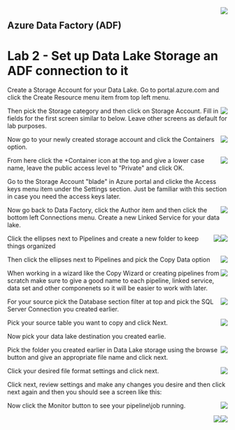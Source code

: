 <img style="float: right;" src="../../graphics/solutions-microsoft-logo-small.png">

## Azure Data Factory (ADF) 
# Lab 2 - Set up Data Lake Storage an ADF connection to it

Create a Storage Account for your Data Lake.  Go to portal.azure.com and click the Create Resource menu item from top left menu.

<img style="float: right;" src="../../graphics/createresource.png">

Then pick the Storage category and then click on Storage Account.  Fill in fields for the first screen similar to below.
Leave other screens as default for lab purposes.

<img style="float: right;" src="../../graphics/datalakecreate1.png">

Now go to your newly created storage account and click the Containers option.

<img style="float: right;" src="../../graphics/containers.png">

From here click the +Container icon at the top and give a lower case name, leave the public access level to "Private" and click OK.

Go to the Storage Account "blade" in Azure portal and clicke the Access keys menu item under the Settings section.
Just be familiar with this section in case you need the access keys later.

<img style="float: right;" src="../../graphics/storageaccesskeys.png">

Now go back to Data Factory, click the Author item and then click the bottom left Connections menu.
Create a new Linked Service for your data lake.

<img style="float: right;" src="../../graphics/datalakelinkedservice1.png">


<img style="float: right;" src="../../graphics/datalakelinkedservice2.png">


Click the ellipses next to Pipelines and create a new folder to keep things organized

<img style="float: right;" src="../../graphics/pipelinefolder.png">


Then click the ellipses next to Pipelines and pick the Copy Data option

<img style="float: right;" src="../../graphics/adfcopydata.png">

When working in a wizard like the Copy Wizard or creating pipelines from scratch make sure to give a good name to each
pipeline, linked service, data set and other componenets so it will be easier to work with later. 

<img style="float: right;" src="../../graphics/adfcopy2.png">

For your source pick the Database section filter at top and pick the SQL Server Connection you created earlier.

<img style="float: right;" src="../../graphics/adfsqlsource.png">


Pick your source table you want to copy and click Next.

Now pick your data lake destination you created earlie.

<img style="float: right;" src="../../graphics/adfcopydestination.png">


Pick the folder you created earlier in Data Lake storage using the browse button and give an appropriate file name and click next.

<img style="float: right;" src="../../graphics/adfcopydestinationfolder.png">

Click your desired file format settings and click next.

Click next, review settings and make any changes you desire and then click next again and then you should see a screen like this:

<img style="float: right;" src="../../graphics/adfcopyrun.png">

Now click the Monitor button to see your pipeline\job running.


<img style="float: right;" src="../../graphics/.png">
<img style="float: right;" src="../../graphics/.png">


